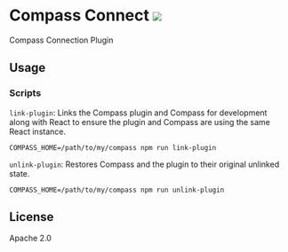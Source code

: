# Compass Connect [![][travis_img]][travis_url]

Compass Connection Plugin

## Usage

### Scripts

`link-plugin`: Links the Compass plugin and Compass for development along with React to ensure the
  plugin and Compass are using the same React instance.

```shell
COMPASS_HOME=/path/to/my/compass npm run link-plugin
```

`unlink-plugin`: Restores Compass and the plugin to their original unlinked state.

```shell
COMPASS_HOME=/path/to/my/compass npm run unlink-plugin
```

## License

Apache 2.0

[travis_img]: https://travis-ci.com/10gen/compass-connect.svg?style=flat-square
[travis_url]: https://travis-ci.com/10gen/compass-connect
